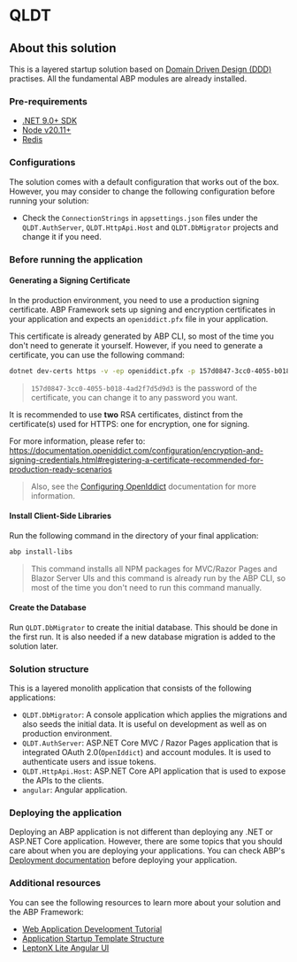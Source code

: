 # QLDT

## About this solution

This is a layered startup solution based on [Domain Driven Design (DDD)](https://abp.io/docs/latest/framework/architecture/domain-driven-design) practises. All the fundamental ABP modules are already installed.

### Pre-requirements

-   [.NET 9.0+ SDK](https://dotnet.microsoft.com/download/dotnet)
-   [Node v20.11+](https://nodejs.org/en)
-   [Redis](https://redis.io/)

### Configurations

The solution comes with a default configuration that works out of the box. However, you may consider to change the following configuration before running your solution:

-   Check the `ConnectionStrings` in `appsettings.json` files under the `QLDT.AuthServer`, `QLDT.HttpApi.Host` and `QLDT.DbMigrator` projects and change it if you need.

### Before running the application

#### Generating a Signing Certificate

In the production environment, you need to use a production signing certificate. ABP Framework sets up signing and encryption certificates in your application and expects an `openiddict.pfx` file in your application.

This certificate is already generated by ABP CLI, so most of the time you don't need to generate it yourself. However, if you need to generate a certificate, you can use the following command:

```bash
dotnet dev-certs https -v -ep openiddict.pfx -p 157d0847-3cc0-4055-b018-4ad2f7d5d9d3
```

> `157d0847-3cc0-4055-b018-4ad2f7d5d9d3` is the password of the certificate, you can change it to any password you want.

It is recommended to use **two** RSA certificates, distinct from the certificate(s) used for HTTPS: one for encryption, one for signing.

For more information, please refer to: https://documentation.openiddict.com/configuration/encryption-and-signing-credentials.html#registering-a-certificate-recommended-for-production-ready-scenarios

> Also, see the [Configuring OpenIddict](https://abp.io/docs/latest/deployment/configuring-openiddict#production-environment) documentation for more information.

#### Install Client-Side Libraries

Run the following command in the directory of your final application:

```bash
abp install-libs
```

> This command installs all NPM packages for MVC/Razor Pages and Blazor Server UIs and this command is already run by the ABP CLI, so most of the time you don't need to run this command manually.

#### Create the Database

Run `QLDT.DbMigrator` to create the initial database. This should be done in the first run. It is also needed if a new database migration is added to the solution later.

### Solution structure

This is a layered monolith application that consists of the following applications:

-   `QLDT.DbMigrator`: A console application which applies the migrations and also seeds the initial data. It is useful on development as well as on production environment.
-   `QLDT.AuthServer`: ASP.NET Core MVC / Razor Pages application that is integrated OAuth 2.0(`OpenIddict`) and account modules. It is used to authenticate users and issue tokens.
-   `QLDT.HttpApi.Host`: ASP.NET Core API application that is used to expose the APIs to the clients.
-   `angular`: Angular application.

### Deploying the application

Deploying an ABP application is not different than deploying any .NET or ASP.NET Core application. However, there are some topics that you should care about when you are deploying your applications. You can check ABP's [Deployment documentation](https://abp.io/docs/latest/deployment) before deploying your application.

### Additional resources

You can see the following resources to learn more about your solution and the ABP Framework:

-   [Web Application Development Tutorial](https://abp.io/docs/latest/tutorials/book-store/part-01?UI=Blazor&DB=EF)
-   [Application Startup Template Structure](https://abp.io/docs/latest/solution-templates/layered-web-application)
-   [LeptonX Lite Angular UI](https://abp.io/docs/latest/ui-themes/lepton-x-lite/angular)
